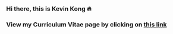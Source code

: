 ### Hi there, this is Kevin Kong 🔥
### View my Curriculum Vitae page by clicking on [this link](https://YEEKIN.github.io/Kevin-Kong/)
